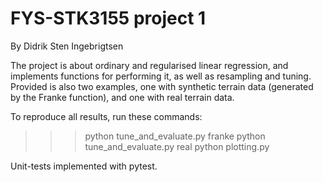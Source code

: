 # FYS-STK3155 project 1 
By Didrik Sten Ingebrigtsen 

The project is about ordinary and regularised linear regression, and implements functions for performing it, as well as resampling and tuning. Provided is also two examples, one with synthetic terrain data (generated by the Franke function), and one with real terrain data. 

To reproduce all results, run these commands: 
>>> python tune_and_evaluate.py franke 
>>> python tune_and_evaluate.py real 
>>> python plotting.py 

Unit-tests implemented with pytest. 